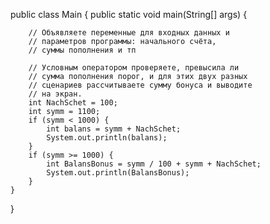 public class Main {
    public static void main(String[] args) {

        // Объявляете переменные для входных данных и
        // параметров программы: начального счёта,
        // суммы пополнения и тп

        // Условным оператором проверяете, превысила ли
        // сумма пополнения порог, и для этих двух разных
        // сценариев рассчитываете сумму бонуса и выводите
        // на экран.
        int NachSchet = 100;
        int symm = 1100;
        if (symm < 1000) {
            int balans = symm + NachSchet;
            System.out.println(balans);
        }
        if (symm >= 1000) {
            int BalansBonus = symm / 100 + symm + NachSchet;
            System.out.println(BalansBonus);
        }
    }
}